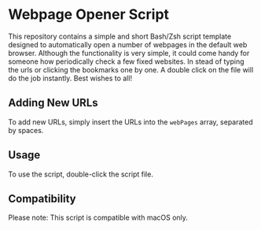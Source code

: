# Webpage Opener Script

This repository contains a simple and short Bash/Zsh script template designed to automatically open a number of webpages in the default web browser. Although the functionality is very simple, it could come handy for someone how periodically check a few fixed websites. In stead of typing the urls or clicking the bookmarks one by one. A double click on the file will do the job instantly. Best wishes to all!


##


## Adding New URLs

To add new URLs, simply insert the URLs into the `webPages` array, separated by spaces.

## Usage

To use the script, double-click the script file.

## Compatibility

Please note: This script is compatible with macOS only.

